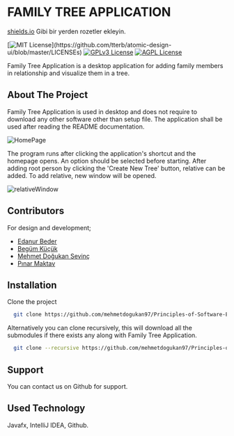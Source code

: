 
# FAMILY TREE APPLICATION

[shields.io](https://shields.io/) Gibi bir yerden rozetler ekleyin.

[![MIT License](https://img.shields.io/apm/l/atomic-design-ui.svg?)](https://github.com/tterb/atomic-design-ui/blob/master/LICENSEs)
[![GPLv3 License](https://img.shields.io/badge/License-GPL%20v3-yellow.svg)](https://opensource.org/licenses/)
[![AGPL License](https://img.shields.io/badge/license-AGPL-blue.svg)](http://www.gnu.org/licenses/agpl-3.0)

  

Family Tree Application is a desktop application for adding family members in relationship and visualize them in a tree.  

## About The Project 

Family Tree Application is used in desktop and does not require to download any other software other than setup file. The application shall be used after reading the README documentation. 

![HomePage](https://user-images.githubusercontent.com/77413853/149321454-613da232-9995-4d7f-bf85-3eca0a4f2365.png)

The program runs after clicking the application's shortcut and the homepage opens. An option should be selected before starting. After adding root person by clicking the 'Create New Tree' button, relative can be added. To add relative, new window will be opened.

![relativeWindow](https://user-images.githubusercontent.com/77413853/149319712-1df1877f-9cc6-4ca8-a5cf-cb80c5a10121.png)

## Contributors

For design and development;

- [Edanur Beder](https://github.com/edabeder) 
- [Begüm Küçük](https://github.com/begumkucuk35) 
- [Mehmet Doğukan Sevinç](https://github.com/mehmetdogukansevinc) 
- [Pınar Maktav](https://github.com/pinar11) 


  
## Installation

Clone the project

```bash
  git clone https://github.com/mehmetdogukan97/Principles-of-Software-Engineering-Team-5
```

Alternatively you can clone recursively, this will download all the submodules if there exists any along with Family Tree Application.
```bash
  git clone --recursive https://github.com/mehmetdogukan97/Principles-of-Software-Engineering-Team-5
```




  
## Support

You can contact us on Github for support.

  
## Used Technology

Javafx, IntelliJ IDEA, Github.


  